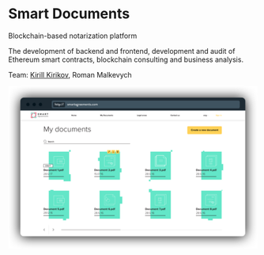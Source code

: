 # Smart Documents

Blockchain-based notarization platform

The development of backend and frontend, development and audit of Ethereum smart contracts, blockchain consulting and business analysis.

Team: [Kirill Kirikov](../about/team/kirill-kirikov.md), Roman Malkevych

![](../.gitbook/assets/image%20%2851%29.png)

